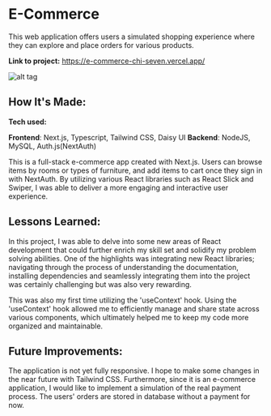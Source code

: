 # E-Commerce


This web application offers users a simulated shopping experience where they can explore and place orders for various products.

**Link to project:** https://e-commerce-chi-seven.vercel.app/

![alt tag]([http://placecorgi.com/1200/650](https://ibb.co/LJZS8Wd))

## How It's Made:

**Tech used:** 

**Frontend**: Next.js, Typescript, Tailwind CSS, Daisy UI
**Backend**: NodeJS, MySQL, Auth.js(NextAuth)

This is a full-stack e-commerce app created with Next.js. Users can browse items by rooms or types of furniture, and add items to cart once they sign in with NextAuth. By utilizing various React libraries such as React Slick and Swiper, I was able to deliver a more engaging and interactive user experience. 

## Lessons Learned:

In this project, I was able to delve into some new areas of React development that could further enrich my skill set and solidify my problem solving abilities. One of the highlights was integrating new React libraries; navigating through the process of understanding the documentation, installing dependencies and seamlessly integrating them into the project was certainly challenging but was also very rewarding. 

This was also my first time utilizing the 'useContext' hook. Using the 'useContext' hook allowed me to efficiently manage and share state across various components, which ultimately helped me to keep my code more organized and maintainable.

## Future Improvements:

The application is not yet fully responsive. I hope to make some changes in the near future with Tailwind CSS. Furthermore, since it is an e-commerce application, I would like to implement a simulation of the real payment process. The users' orders are stored in database without a payment for now. 


